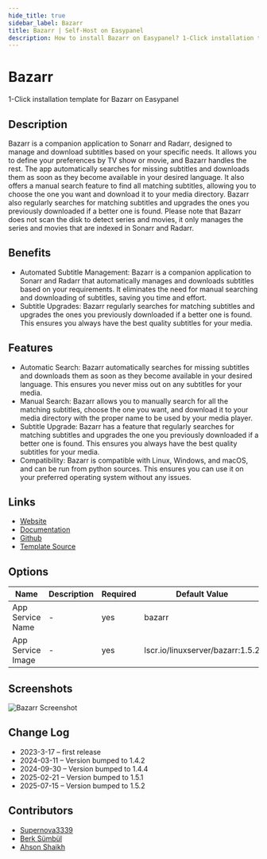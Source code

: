 ```yaml
---
hide_title: true
sidebar_label: Bazarr
title: Bazarr | Self-Host on Easypanel
description: How to install Bazarr on Easypanel? 1-Click installation template for Bazarr on Easypanel
---
```


<!-- generated -->

# Bazarr

1-Click installation template for Bazarr on Easypanel

## Description

Bazarr is a companion application to Sonarr and Radarr, designed to manage and download subtitles based on your specific needs. It allows you to define your preferences by TV show or movie, and Bazarr handles the rest. The app automatically searches for missing subtitles and downloads them as soon as they become available in your desired language. It also offers a manual search feature to find all matching subtitles, allowing you to choose the one you want and download it to your media directory. Bazarr also regularly searches for matching subtitles and upgrades the ones you previously downloaded if a better one is found. Please note that Bazarr does not scan the disk to detect series and movies, it only manages the series and movies that are indexed in Sonarr and Radarr.

## Benefits

- Automated Subtitle Management: Bazarr is a companion application to Sonarr and Radarr that automatically manages and downloads subtitles based on your requirements. It eliminates the need for manual searching and downloading of subtitles, saving you time and effort.
- Subtitle Upgrades: Bazarr regularly searches for matching subtitles and upgrades the ones you previously downloaded if a better one is found. This ensures you always have the best quality subtitles for your media.

## Features

- Automatic Search: Bazarr automatically searches for missing subtitles and downloads them as soon as they become available in your desired language. This ensures you never miss out on any subtitles for your media.
- Manual Search: Bazarr allows you to manually search for all the matching subtitles, choose the one you want, and download it to your media directory with the proper name to be used by your media player.
- Subtitle Upgrade: Bazarr has a feature that regularly searches for matching subtitles and upgrades the one you previously downloaded if a better one is found. This ensures you always have the best quality subtitles for your media.
- Compatibility: Bazarr is compatible with Linux, Windows, and macOS, and can be run from python sources. This ensures you can use it on your preferred operating system without any issues.

## Links

- [Website](https://bazarr.media/)
- [Documentation](https://wiki.bazarr.media/)
- [Github](https://github.com/morpheus65535/bazarr)
- [Template Source](https://github.com/easypanel-io/templates/tree/main/templates/bazarr)

## Options

Name | Description | Required | Default Value
-|-|-|-
App Service Name | - | yes | bazarr
App Service Image | - | yes | lscr.io/linuxserver/bazarr:1.5.2

## Screenshots

![Bazarr Screenshot](./assets/screenshot.png)

## Change Log

- 2023-3-17 – first release
- 2024-03-11 – Version bumped to 1.4.2
- 2024-09-30 – Version bumped to 1.4.4
- 2025-02-21 – Version bumped to 1.5.1
- 2025-07-15 – Version bumped to 1.5.2

## Contributors

- [Supernova3339](https://github.com/Supernova3339)
- [Berk Sümbül](https://berksmbl.com)
- [Ahson Shaikh](https://github.com/MuhammadAhsanDonuts)

